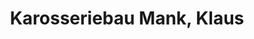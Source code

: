 ---
title: "Karosseriebau Mank, Klaus"
url: /giessen/karosseriebau-mank-klaus/
shop: Autowerkstatt
---